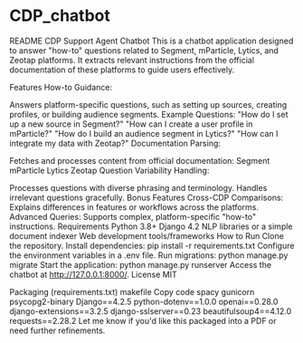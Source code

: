 # CDP_chatbot

README
CDP Support Agent Chatbot
This is a chatbot application designed to answer "how-to" questions related to Segment, mParticle, Lytics, and Zeotap platforms. It extracts relevant instructions from the official documentation of these platforms to guide users effectively.

Features
How-to Guidance:

Answers platform-specific questions, such as setting up sources, creating profiles, or building audience segments.
Example Questions:
"How do I set up a new source in Segment?"
"How can I create a user profile in mParticle?"
"How do I build an audience segment in Lytics?"
"How can I integrate my data with Zeotap?"
Documentation Parsing:

Fetches and processes content from official documentation:
Segment
mParticle
Lytics
Zeotap
Question Variability Handling:

Processes questions with diverse phrasing and terminology.
Handles irrelevant questions gracefully.
Bonus Features
Cross-CDP Comparisons: Explains differences in features or workflows across the platforms.
Advanced Queries: Supports complex, platform-specific "how-to" instructions.
Requirements
Python 3.8+
Django 4.2
NLP libraries or a simple document indexer
Web development tools/frameworks
How to Run
Clone the repository.
Install dependencies: pip install -r requirements.txt
Configure the environment variables in a .env file.
Run migrations: python manage.py migrate
Start the application: python manage.py runserver
Access the chatbot at http://127.0.0.1:8000/.
License
MIT

Packaging (requirements.txt)
makefile
Copy code
spacy
gunicorn
psycopg2-binary
Django==4.2.5
python-dotenv==1.0.0
openai==0.28.0
django-extensions==3.2.5
django-sslserver==0.23
beautifulsoup4==4.12.0
requests==2.28.2
Let me know if you'd like this packaged into a PDF or need further refinements.
